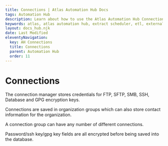 ```yaml
---
title: Connections | Atlas Automation Hub Docs
tags: Automation Hub
description: Learn about how to use the Atlas Automation Hub Connections page.
keywords: atlas, atlas automation hub, extract scheduler, etl, external connections, database connection, sftp, ssh, smb, gpg
layout: docs_hub.njk
date: Last Modified
eleventyNavigation:
  key: AH Connections
  title: Connections
  parent: Automation Hub
  order: 11
---
```


# Connections

The connection manager stores credentials for FTP, SFTP, SMB, SSH, Database and GPG encryption keys.

Connections are saved in organization groups which can also store contact information for the organization.

A connection group can have any number of different connections.

Password/ssh key/gpg key fields are all encrypted before being saved into the database.

